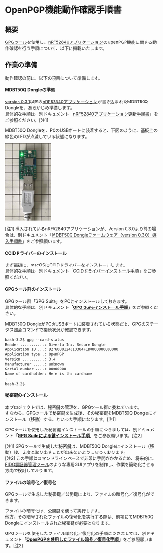 # OpenPGP機能動作確認手順書

## 概要

[GPGツール](https://gpgtools.org)を使用し、[nRF52840アプリケーション](../../../nRF52840_app/firmwares/secure_device_app)のOpenPGP機能に関する動作確認を行う手順について、以下に掲載いたします。

## 作業の準備

動作確認の前に、以下の項目について準備します。

#### MDBT50Q Dongleの準備

[version 0.3.1](https://github.com/diverta/onecard-fido/blob/doc-20210311/nRF52840_app/firmwares/secure_device_app)以降の[nRF52840アプリケーション](../../../nRF52840_app/firmwares/secure_device_app)が書き込まれたMDBT50Q Dongleを、あらかじめ準備します。<br>
具体的な手順は、別ドキュメント「[nRF52840アプリケーション更新手順書](../../../nRF52840_app/firmwares/secure_device_app/UPDATEAPP.md)」をご参照ください。[注1]<br>

MDBT50Q Dongleを、PCのUSBポートに装着すると、下図のように、基板上の緑色のLEDが点滅している状態になります。

<img src="../../../nRF52840_app/firmwares/secure_device_app/assets01/0010.jpg" width="150">

[注1] 導入されているnRF52840アプリケーションが、Version 0.3.0より前の場合は、別ドキュメント「[MDBT50Q Dongleファームウェア（version 0.3.0）導入手順書](../../../nRF52840_app/firmwares/secure_device_app/WRITEAPP_0_3_0.md)」をご参照願います。

#### CCIDドライバーのインストール

まず最初に、macOSにCCIDドライバーをインストールします。<br>
具体的な手順は、別ドキュメント「[CCIDドライバーインストール手順](../../../CCID/INSTALLPRG.md)」をご参照ください。

#### GPGツール群のインストール

GPGツール群「GPG Suite」をPCにインストールしておきます。<br>
具体的な手順は、別ドキュメント<b>「[GPG Suiteインストール手順](../../../CCID/OpenPGP/GPGINSTMAC.md)」</b>をご参照ください。

MDBT50Q DongleがPCのUSBポートに装着されている状態だと、GPGのステータス照会コマンドで接続状況が確認できます。

```
bash-3.2$ gpg --card-status
Reader ...........: Diverta Inc. Secure Dongle
Application ID ...: D276000124010304F1D0000000000000
Application type .: OpenPGP
Version ..........: 3.4
Manufacturer .....: unknown
Serial number ....: 00000000
Name of cardholder: Here is the cardname
：
bash-3.2$
```

#### 秘密鍵のインストール

本プロジェクトでは、秘密鍵の管理を、GPGツール群に委ねています。<br>
すなわち、GPGツールで秘密鍵を生成後、その秘密鍵をMDBT50Q Dongleにインストール（移動）する、といった手順になります。[注1]

GPGツールを使用した秘密鍵インストールの手順につきましては、別ドキュメント<b>「[GPG Suiteによる鍵インストール手順](../../../CCID/OpenPGP/GPGKEYINST.md)」</b>をご参照願います。[注2]

[注1] GPGツールで生成した秘密鍵は、MDBT50Q Dongleにインストール（移動）後、２度と取り出すことが出来ないようになっております。<br>
[注2] この手順はコマンドラインベースで非常に手間がかかるため、将来的に、[FIDO認証器管理ツール](../../../MaintenanceTool/README.md)のような専用GUIアプリを制作し、作業を簡略化させる方向で検討しております。

#### ファイルの暗号化／復号化

GPGツールで生成した秘密鍵／公開鍵により、ファイルの暗号化／復号化ができます。

ファイルの暗号化は、公開鍵を使って実行します。<br>
他方、その暗号されたファイルの復号化を実行する際は、前項にてMDBT50Q Dongleにインストールされた秘密鍵が必要となります。

GPGツールを使用したファイル暗号化／復号化の手順につきましては、別ドキュメント<b>「[OpenPGPを使用したファイル暗号／復号化手順](../../../CCID/OpenPGP/OPGPCRYPTION.md)」</b>をご参照願います。[注2]
